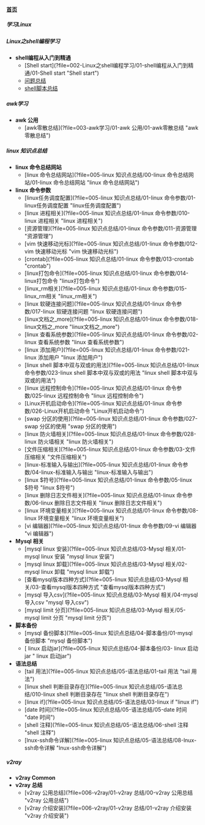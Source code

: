 
#### [首页](?file=home-首页)

##### 学习Linux

##### Linux之shell编程学习
- **shell编程从入门到精通**
    - [Shell start](?file=002-Linux之shell编程学习/01-shell编程从入门到精通/01-Shell start "Shell start")
    - [问题总结](?file=002-Linux之shell编程学习/01-shell编程从入门到精通/02-问题总结 "问题总结")
    - [shell脚本总结](?file=002-Linux之shell编程学习/01-shell编程从入门到精通/03-shell脚本总结 "shell脚本总结")

##### awk学习
- **awk 公用**
    - [awk零散总结](?file=003-awk学习/01-awk 公用/01-awk零散总结 "awk零散总结")

##### linux 知识点总结
- **linux 命令总结网站**
    - [linux 命令总结网站](?file=005-linux 知识点总结/00-linux 命令总结网站/01-linux 命令总结网站 "linux 命令总结网站")
- **linux 命令参数**
    - [linux任务调度配置](?file=005-linux 知识点总结/01-linux 命令参数/01-linux任务调度配置 "linux任务调度配置")
    - [linux 进程相关](?file=005-linux 知识点总结/01-linux 命令参数/010-linux 进程相关 "linux 进程相关")
    - [资源管理](?file=005-linux 知识点总结/01-linux 命令参数/011-资源管理 "资源管理")
    - [vim 快速移动光标](?file=005-linux 知识点总结/01-linux 命令参数/012-vim 快速移动光标 "vim 快速移动光标")
    - [crontab](?file=005-linux 知识点总结/01-linux 命令参数/013-crontab "crontab")
    - [linux打包命令](?file=005-linux 知识点总结/01-linux 命令参数/014-linux打包命令 "linux打包命令")
    - [linux_rm相关](?file=005-linux 知识点总结/01-linux 命令参数/015-linux_rm相关 "linux_rm相关")
    - [linux 软硬连接问题](?file=005-linux 知识点总结/01-linux 命令参数/017-linux 软硬连接问题 "linux 软硬连接问题")
    - [linux文档之_more](?file=005-linux 知识点总结/01-linux 命令参数/018-linux文档之_more "linux文档之_more")
    - [linux 查看系统参数](?file=005-linux 知识点总结/01-linux 命令参数/02-linux 查看系统参数 "linux 查看系统参数")
    - [linux 添加用户](?file=005-linux 知识点总结/01-linux 命令参数/021-linux 添加用户 "linux 添加用户")
    - [linux shell 脚本中双与双或的用法](?file=005-linux 知识点总结/01-linux 命令参数/023-linux shell 脚本中双与双或的用法 "linux shell 脚本中双与双或的用法")
    - [linux 远程控制命令](?file=005-linux 知识点总结/01-linux 命令参数/025-linux 远程控制命令 "linux 远程控制命令")
    - [Linux开机启动命令](?file=005-linux 知识点总结/01-linux 命令参数/026-Linux开机启动命令 "Linux开机启动命令")
    - [swap 分区的使用](?file=005-linux 知识点总结/01-linux 命令参数/027-swap 分区的使用 "swap 分区的使用")
    - [linux 防火墙相关](?file=005-linux 知识点总结/01-linux 命令参数/028-linux 防火墙相关 "linux 防火墙相关")
    - [文件压缩相关](?file=005-linux 知识点总结/01-linux 命令参数/03-文件压缩相关 "文件压缩相关")
    - [linux-标准输入与输出](?file=005-linux 知识点总结/01-linux 命令参数/04-linux-标准输入与输出 "linux-标准输入与输出")
    - [linux $符号](?file=005-linux 知识点总结/01-linux 命令参数/05-linux $符号 "linux $符号")
    - [linux 删除日志文件相关](?file=005-linux 知识点总结/01-linux 命令参数/06-linux 删除日志文件相关 "linux 删除日志文件相关")
    - [linux 环境变量相关](?file=005-linux 知识点总结/01-linux 命令参数/08-linux 环境变量相关 "linux 环境变量相关")
    - [vi 编辑器](?file=005-linux 知识点总结/01-linux 命令参数/09-vi 编辑器 "vi 编辑器")
- **Mysql 相关**
    - [mysql linux 安装](?file=005-linux 知识点总结/03-Mysql 相关/01-mysql linux 安装 "mysql linux 安装")
    - [mysql linux 卸载](?file=005-linux 知识点总结/03-Mysql 相关/02-mysql linux 卸载 "mysql linux 卸载")
    - [查看mysql版本四种方式](?file=005-linux 知识点总结/03-Mysql 相关/03-查看mysql版本四种方式 "查看mysql版本四种方式")
    - [mysql 导入csv](?file=005-linux 知识点总结/03-Mysql 相关/04-mysql 导入csv "mysql 导入csv")
    - [mysql limit 分页](?file=005-linux 知识点总结/03-Mysql 相关/05-mysql limit 分页 "mysql limit 分页")
- **脚本备份**
    - [mysql 备份脚本](?file=005-linux 知识点总结/04-脚本备份/01-mysql 备份脚本 "mysql 备份脚本")
    - [ linux 启动jar](?file=005-linux 知识点总结/04-脚本备份/03- linux 启动jar " linux 启动jar")
- **语法总结**
    - [tail 用法](?file=005-linux 知识点总结/05-语法总结/01-tail 用法 "tail 用法")
    - [linux shell 判断目录存在](?file=005-linux 知识点总结/05-语法总结/010-linux shell 判断目录存在 "linux shell 判断目录存在")
    - [linux if](?file=005-linux 知识点总结/05-语法总结/03-linux if "linux if")
    - [date 时间](?file=005-linux 知识点总结/05-语法总结/05-date 时间 "date 时间")
    - [shell 注释](?file=005-linux 知识点总结/05-语法总结/06-shell 注释 "shell 注释")
    - [lnux-ssh命令详解](?file=005-linux 知识点总结/05-语法总结/08-lnux-ssh命令详解 "lnux-ssh命令详解")

##### v2ray
- **v2ray Common**
- **v2ray 总结**
    - [v2ray 公用总结](?file=006-v2ray/01-v2ray 总结/00-v2ray 公用总结 "v2ray 公用总结")
    - [v2ray 介绍安装](?file=006-v2ray/01-v2ray 总结/01-v2ray 介绍安装 "v2ray 介绍安装")

